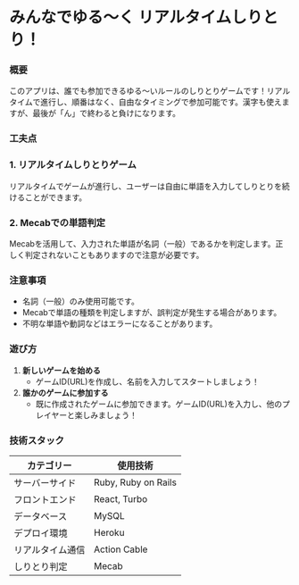 # みんなでゆる〜く リアルタイムしりとり！

### 概要

このアプリは、誰でも参加できるゆる〜いルールのしりとりゲームです！リアルタイムで進行し、順番はなく、自由なタイミングで参加可能です。漢字も使えますが、最後が「ん」で終わると負けになります。

### 工夫点

### 1. リアルタイムしりとりゲーム

リアルタイムでゲームが進行し、ユーザーは自由に単語を入力してしりとりを続けることができます。

### 2. Mecabでの単語判定

Mecabを活用して、入力された単語が名詞（一般）であるかを判定します。正しく判定されないこともありますので注意が必要です。

### 注意事項

- 名詞（一般）のみ使用可能です。
- Mecabで単語の種類を判定しますが、誤判定が発生する場合があります。
- 不明な単語や動詞などはエラーになることがあります。

### 遊び方

1. **新しいゲームを始める**
    - ゲームID(URL)を作成し、名前を入力してスタートしましょう！
2. **誰かのゲームに参加する**
    - 既に作成されたゲームに参加できます。ゲームID(URL)を入力し、他のプレイヤーと楽しみましょう！

### 技術スタック

| カテゴリー | 使用技術 |
| --- | --- |
| サーバーサイド | Ruby, Ruby on Rails |
| フロントエンド | React, Turbo |
| データベース | MySQL |
| デプロイ環境 | Heroku |
| リアルタイム通信 | Action Cable |
| しりとり判定 | Mecab |
